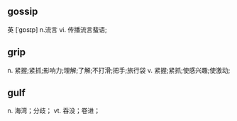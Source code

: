 ## gossip
英 [ˈɡɒsɪp] 
n.流言
vi.  传播流言蜚语;

## grip
n.  紧握;紧抓;影响力;理解;了解;不打滑;把手;旅行袋
v.  紧握;紧抓;使感兴趣;使激动;

## gulf
n. 海湾；分歧；
vt. 吞没；卷进；